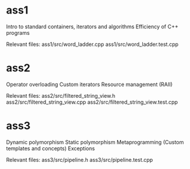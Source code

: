 # ass1
Intro to standard containers, iterators and algorithms
Efficiency of C++ programs

Relevant files: 
ass1/src/word_ladder.cpp
ass1/src/word_ladder.test.cpp

# ass2
Operator overloading
Custom iterators
Resource management (RAII)

Relevant files:
ass2/src/filtered_string_view.h
ass2/src/filtered_string_view.cpp
ass2/src/filtered_string_view.test.cpp

# ass3
Dynamic polymorphism
Static polymorphism
Metaprogramming (Custom templates and concepts)
Exceptions

Relevant files:
ass3/src/pipeline.h
ass3/src/pipeline.test.cpp